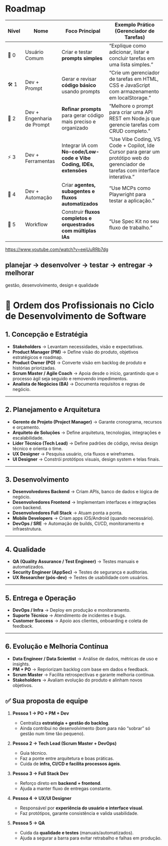 # Roadmap

| **Nível** | **Nome**                   | **Foco Principal**                                                  | **Exemplo Prático (Gerenciador de Tarefas)**                                                                                     |
| --------- | -------------------------- | ------------------------------------------------------------------- | -------------------------------------------------------------------------------------------------------------------------------- |
| 🌱 0      | Usuário Comum              | Criar e testar **prompts simples**                                  | “Explique como adicionar, listar e concluir tarefas em uma lista simples.”                                                       |
| 🛠️ 1      | Dev + Prompt               | Gerar e revisar **código básico** usando prompts                    | “Crie um gerenciador de tarefas em HTML, CSS e JavaScript com armazenamento em localStorage.”                                    |
| 🎯 2      | Dev + Engenharia de Prompt | **Refinar prompts** para gerar código mais preciso e organizado     | “Melhore o prompt para criar uma API REST em Node.js que gerencie tarefas com CRUD completo.”                                    |
| ⚡ 3      | Dev + Ferramentas          | Integrar IA com **No-code/Low-code e Vibe Coding, IDEs, extensões** | “Use Vibe Coding, VS Code + Copilot, Ide Cursor para gerar um protótipo web do gerenciador de tarefas com interface interativa.” |
| 🤖 4      | Dev + Automação            | Criar **agentes, subagentes e fluxos automatizados**                | “Use MCPs como Playwright para testar a aplicação.”                                                                              |
| 🔄 5      | Workflow                   | Construir **fluxos completos e orquestrados com múltiplas IAs**     | “Use Spec Kit no seu fluxo de trabalho.”                                                                                         |

https://www.youtube.com/watch?v=eejUuRRb7dg

## planejar → desenvolver → testar → entregar → melhorar

gestão, desenvolvimento, design e qualidade

# 📌 Ordem dos Profissionais no Ciclo de Desenvolvimento de Software

## **1. Concepção e Estratégia**

- **Stakeholders** → Levantam necessidades, visão e expectativas.
- **Product Manager (PM)** → Define visão do produto, objetivos estratégicos e roadmap.
- **Product Owner (PO)** → Converte visão em backlog de produto e histórias priorizadas.
- **Scrum Master / Agile Coach** → Apoia desde o início, garantindo que o processo ágil seja seguido e removendo impedimentos.
- **Analista de Negócios (BA)** → Documenta requisitos e regras de negócio.

---

## **2. Planejamento e Arquitetura**

- **Gerente de Projeto (Project Manager)** → Garante cronograma, recursos e orçamento.
- **Arquiteto de Soluções** → Define arquitetura, tecnologias, integrações e escalabilidade.
- **Líder Técnico (Tech Lead)** → Define padrões de código, revisa design técnico e orienta o time.
- **UX Designer** → Pesquisa usuário, cria fluxos e wireframes.
- **UI Designer** → Constrói protótipos visuais, design system e telas finais.

---

## **3. Desenvolvimento**

- **Desenvolvedores Backend** → Criam APIs, banco de dados e lógica de negócio.
- **Desenvolvedores Frontend** → Implementam interfaces e integrações com backend.
- **Desenvolvedores Full Stack** → Atuam ponta a ponta.
- **Mobile Developers** → Criam apps iOS/Android (quando necessário).
- **DevOps / SRE** → Automação de builds, CI/CD, monitoramento e infraestrutura.

---

## **4. Qualidade**

- **QA (Quality Assurance / Test Engineer)** → Testes manuais e automatizados.
- **Security Engineer (AppSec)** → Testes de segurança e auditorias.
- **UX Researcher (pós-dev)** → Testes de usabilidade com usuários.

---

## **5. Entrega e Operação**

- **DevOps / Infra** → Deploy em produção e monitoramento.
- **Suporte Técnico** → Atendimento de incidentes e bugs.
- **Customer Success** → Apoio aos clientes, onboarding e coleta de feedback.

---

## **6. Evolução e Melhoria Contínua**

- **Data Engineer / Data Scientist** → Análise de dados, métricas de uso e insights.
- **PM + PO** → Repriorizam backlog com base em dados e feedback.
- **Scrum Master** → Facilita retrospectivas e garante melhoria contínua.
- **Stakeholders** → Avaliam evolução do produto e alinham novos objetivos.

## ✅ Sua proposta de equipe

1. **Pessoa 1 → PO + PM + Dev**

   - Centraliza **estratégia + gestão do backlog**.
   - Ainda contribui no desenvolvimento (bom para não “sobrar” só gestão num time tão pequeno).

2. **Pessoa 2 → Tech Lead (Scrum Master + DevOps)**

   - Guia técnico.
   - Faz a ponte entre arquitetura e boas práticas.
   - Cuida de **infra, CI/CD e facilita processos ágeis**.

3. **Pessoa 3 → Full Stack Dev**

   - Reforço direto em **backend + frontend**.
   - Ajuda a manter fluxo de entregas constante.

4. **Pessoa 4 → UX/UI Designer**

   - Responsável por **experiência do usuário e interface visual**.
   - Faz protótipos, garante consistência e valida usabilidade.

5. **Pessoa 5 → QA**

   - Cuida da **qualidade e testes** (manuais/automatizados).
   - Ajuda a segurar a barra para evitar retrabalho e falhas em produção.
